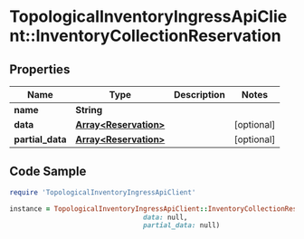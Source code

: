 # TopologicalInventoryIngressApiClient::InventoryCollectionReservation

## Properties

Name | Type | Description | Notes
------------ | ------------- | ------------- | -------------
**name** | **String** |  | 
**data** | [**Array&lt;Reservation&gt;**](Reservation.md) |  | [optional] 
**partial_data** | [**Array&lt;Reservation&gt;**](Reservation.md) |  | [optional] 

## Code Sample

```ruby
require 'TopologicalInventoryIngressApiClient'

instance = TopologicalInventoryIngressApiClient::InventoryCollectionReservation.new(name: null,
                                 data: null,
                                 partial_data: null)
```


